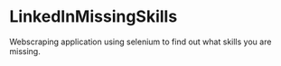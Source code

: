 # LinkedInMissingSkills
Webscraping application using selenium to find out what skills you are missing.
